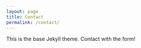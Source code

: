 ```yaml
---
layout: page
title: Contact
permalink: /contact/
---
```


This is the base Jekyll theme. Contact with the form!

